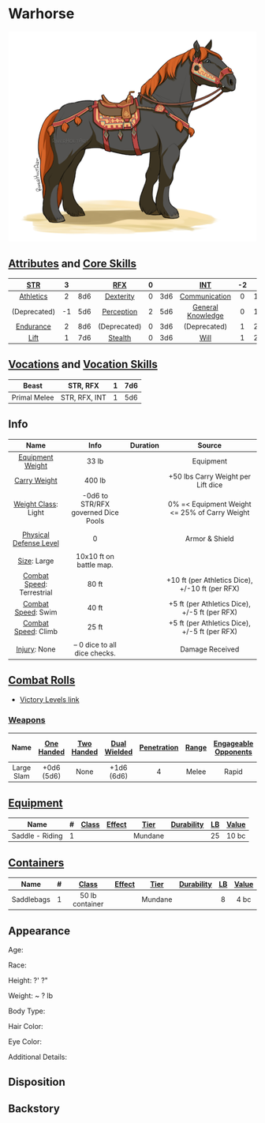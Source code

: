 # Warhorse

![img](./Warhorse.png)

## [Attributes](./../../../../../CoreRules/GeneralRules/Attributes.md) and [Core Skills](./../../../../../CoreRules/GeneralRules/CoreSkills.md)

|  [STR](./../../../../../CoreRules/GeneralRules/Attributes.md#strength-str)  | 3 |    |    [RFX](./../../../../../CoreRules/GeneralRules/Attributes.md#reflex-rfx)    | 0 |    |        [INT](./../../../../../CoreRules/GeneralRules/Attributes.md#intelligence-int)        | -2 |    |
| :-----------------------------------------------------------------------: | :-: | :-: | :-------------------------------------------------------------------------: | :-: | :-: | :---------------------------------------------------------------------------------------: | :-: | :-: |
| [Athletics](./../../../../../CoreRules/GeneralRules/CoreSkills.md#athletics) | 2 | 8d6 |  [Dexterity](./../../../../../CoreRules/GeneralRules/CoreSkills.md#dexterity)  | 0 | 3d6 |     [Communication](./../../../../../CoreRules/GeneralRules/CoreSkills.md#communication)     | 0 | 1d6 |
|                               (Deprecated)                               | -1 | 5d6 | [Perception](./../../../../../CoreRules/GeneralRules/CoreSkills.md#perception) | 2 | 5d6 | [General Knowledge](./../../../../../CoreRules/GeneralRules/CoreSkills.md#general-knowledge) | 0 | 1d6 |
| [Endurance](./../../../../../CoreRules/GeneralRules/CoreSkills.md#endurance) | 2 | 8d6 |                                (Deprecated)                                | 0 | 3d6 |                                       (Deprecated)                                       | 1 | 2d6 |
|      [Lift](./../../../../../CoreRules/GeneralRules/CoreSkills.md#lift)      | 1 | 7d6 |    [Stealth](./../../../../../CoreRules/GeneralRules/CoreSkills.md#stealth)    | 0 | 3d6 |              [Will](./../../../../../CoreRules/GeneralRules/CoreSkills.md#will)              | 1 | 2d6 |

## [Vocations](./../../../../../CoreRules/GeneralRules/Vocations.md) and [Vocation Skills](./../../../../../CoreRules/GeneralRules/Vocations.md#vocation-skills)

| Beast        |   STR, RFX   | 1 | 7d6 |
| ------------ | :-----------: | :-: | :-: |
| Primal Melee | STR, RFX, INT | 1 | 5d6 |

## Info

|                                                  Name                                                  |                Info                | Duration |                      Source                      |
| :-----------------------------------------------------------------------------------------------------: | :---------------------------------: | :------: | :----------------------------------------------: |
|           [Equipment Weight](./../../../../../CoreRules/AdvancedRules/CarryWeight.md#equipment)           |                33 lb                |          |                    Equipment                    |
|            [Carry Weight](./../../../../../CoreRules/AdvancedRules/CarryWeight.md#carry-weight)            |               400 lb               |          |        +50 lbs Carry Weight per Lift dice        |
|       [Weight Class](./../../../../../CoreRules/AdvancedRules/CarryWeight.md#weight-classes): Light       | -0d6 to STR/RFX governed Dice Pools |          |  0% =< Equipment Weight <= 25% of Carry Weight  |
|                                                                                                        |                                    |          |                                                  |
| [Physical Defense Level](./../../../../../CoreRules/CombatRules/DefenseAndPenetration.md#physical-defense) |                  0                  |          |                  Armor & Shield                  |
|                                                                                                        |                                    |          |                                                  |
|                  [Size](./../../../../../CoreRules/CombatRules/BattleMap.md#size): Large                  |       10x10 ft on battle map.       |          |                                                  |
|      [Combat Speed](./../../../../../CoreRules/CombatRules/CombatSpeed.md#combat-speeds): Terrestrial      |                80 ft                |          | +10 ft (per Athletics Dice), +/-10 ft (per RFX) |
|         [Combat Speed](./../../../../../CoreRules/CombatRules/CombatSpeed.md#combat-speeds): Swim         |                40 ft                |          |  +5 ft (per Athletics Dice), +/-5 ft (per RFX)  |
|         [Combat Speed](./../../../../../CoreRules/CombatRules/CombatSpeed.md#combat-speeds): Climb         |                25 ft                |          |  +5 ft (per Athletics Dice), +/-5 ft (per RFX)  |
|                                                                                                        |                                    |          |                                                  |
|                      [Injury](./../../../../../CoreRules/CombatRules/Injury.md): None                      |    – 0 dice to all dice checks.    |          |                 Damage Received                 |

## [Combat Rolls](./../../../../../CoreRules/CombatRules/CombatRolls.md)

- [Victory Levels link](./../../../../../CoreRules/CombatRules/VictoryLevels.md)

### [Weapons](./../../../../../CoreRules/CombatRules/Weapons.md)

|    Name    | [One<br />Handed](./../../../../../CoreRules/CombatRules/Weapons.md#one-handed) | [Two<br />Handed](./../../../../../CoreRules/CombatRules/Weapons.md#two-handed) | [Dual<br />Wielded](./../../../../../CoreRules/CombatRules/Weapons.md#dual-wielded) | [Penetration](./../../../../../CoreRules/CombatRules/DefenseAndPenetration.md#penetration) | [Range](./../../../../../CoreRules/CombatRules/Range.md) | [Engageable<br />Opponents](./../../../../../CoreRules/CombatRules/EngageableOpponents.md) | [Area Of<br />Effect](./../../../../../CoreRules/CombatRules/AreaOfEffect.md) | [Weapon<br />Resource](./../../../../../CoreRules/CombatRules/Weapons.md#weapon-resources) | [Ammo<br />Per Use](./../../../../../CoreRules/CombatRules/Weapons.md#resource-per-shot) | [Damage<br />Types](./../../../../../CoreRules/CombatRules/DamageTypes.md) |
| :--------: | :--------------------------------------------------------------------------------: | :--------------------------------------------------------------------------------: | :------------------------------------------------------------------------------------: | :-------------------------------------------------------------------------------------: | :---------------------------------------------------: | :-------------------------------------------------------------------------------------: | :------------------------------------------------------------------------: | :-------------------------------------------------------------------------------------------: | :----------------------------------------------------------------------------------------------: | :---------------------------------------------------------------------: |
| Large Slam |                                  +0d6<br />(5d6)                                  |                                        None                                        |                                    +1d6<br />(6d6)                                    |                                            4                                            |                         Melee                         |                                          Rapid                                          |                                                                            |                                             None                                             |                                                                                                  |                                Bludgeon                                |

## [Equipment](./../../../../../CoreRules/AdvancedRules/CarryWeight.md#equipment)

| Name            | # | [Class](./../../../../../CoreRules/AdvancedRules/ItemClass.md) | [Effect](./../../../../../CoreRules/AdvancedRules/ItemEffects.md) | [Tier](./../../../../../CoreRules/AdvancedRules/ItemTier.md) | [Durability](./../../../../../CoreRules/AdvancedRules/ItemDurability.md) | [LB](./../../../../../CoreRules/AdvancedRules/CarryWeight.md) | [Value](./../../../Items/ItemShop.md#currency) |
| --------------- | :-: | :---------------------------------------------------------: | -------------------------------------------------------------- | :-------------------------------------------------------: | :-------------------------------------------------------------------: | :--------------------------------------------------------: | :-----------------------------------------: |
| Saddle - Riding | 1 |                                                            |                                                                |                          Mundane                          |                                                                      |                             25                             |                    10 bc                    |

## [Containers](./../../../../../CoreRules/AdvancedRules/Containers.md)

| Name       | # | [Class](./../../../../../CoreRules/AdvancedRules/ItemClass.md) | [Effect](./../../../../../CoreRules/AdvancedRules/ItemEffects.md) | [Tier](./../../../../../CoreRules/AdvancedRules/ItemTier.md) | [Durability](./../../../../../CoreRules/AdvancedRules/ItemDurability.md) | [LB](./../../../../../CoreRules/AdvancedRules/CarryWeight.md) | [Value](./../../../Items/ItemShop.md#currency) |
| ---------- | :-: | :---------------------------------------------------------: | -------------------------------------------------------------- | :-------------------------------------------------------: | :-------------------------------------------------------------------: | :--------------------------------------------------------: | :-----------------------------------------: |
| Saddlebags | 1 |                       50 lb container                       |                                                                |                          Mundane                          |                                                                      |                             8                             |                    4 bc                    |

## Appearance

Age:

Race:

Height: ?' ?"

Weight: ~ ? lb

Body Type:

Hair Color:

Eye Color:

Additional Details:

## Disposition

## Backstory
